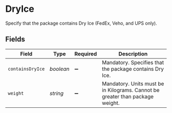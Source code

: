 # DryIce

Specify that the package contains Dry Ice (FedEx, Veho, and UPS only).


## Fields

| Field                                                                         | Type                                                                          | Required                                                                      | Description                                                                   |
| ----------------------------------------------------------------------------- | ----------------------------------------------------------------------------- | ----------------------------------------------------------------------------- | ----------------------------------------------------------------------------- |
| `containsDryIce`                                                              | *boolean*                                                                     | :heavy_minus_sign:                                                            | Mandatory. Specifies that the package contains Dry Ice.                       |
| `weight`                                                                      | *string*                                                                      | :heavy_minus_sign:                                                            | Mandatory. Units must be in Kilograms. Cannot be greater than package weight. |